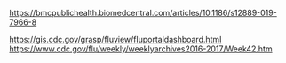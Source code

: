 
https://bmcpublichealth.biomedcentral.com/articles/10.1186/s12889-019-7966-8

https://gis.cdc.gov/grasp/fluview/fluportaldashboard.html
https://www.cdc.gov/flu/weekly/weeklyarchives2016-2017/Week42.htm
